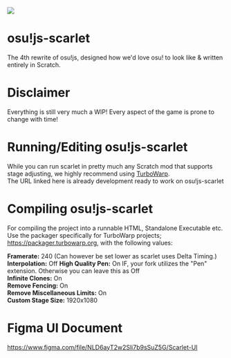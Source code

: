 <img src="https://i.imgur.com/G7Nzwh8.jpg"/>

# osu!js-scarlet
The 4th rewrite of osu!js, designed how we'd love osu! to look like & written entirely in Scratch.
<br>

# Disclaimer
Everything is still very much a WIP! Every aspect of the game is prone to change with time!

# Running/Editing osu!js-scarlet
While you can run scarlet in pretty much any Scratch mod that supports stage adjusting, we highly recommend using [TurboWarp](https://turbowarp.org/editor?size=1920x1080&clones=Infinity&offscreen&limitless&fps=240&extension=https://mikedev101.github.io/turbo_networking.js).<br>
The URL linked here is already development ready to work on osu!js-scarlet

# Compiling osu!js-scarlet
For compiling the project into a runnable HTML, Standalone Executable etc. Use the packager specifically for TurboWarp projects; https://packager.turbowarp.org, with the following values:<br>

<b>Framerate:</b> 240 (Can however be set lower as scarlet uses Delta Timing.)<br>
<b>Interpolation:</b> Off
<b>High Quality Pen:</b> On IF, your fork utilizes the "Pen" extension. Otherwise you can leave this as Off<br>
<b>Infinite Clones:</b> On<br>
<b>Remove Fencing:</b> On<br>
<b>Remove Miscellaneous Limits:</b> On<br>
<b>Custom Stage Size:</b> 1920x1080<br>

# Figma UI Document
https://www.figma.com/file/NLD6ayT2w2Sli7b9sSuZ5G/Scarlet-UI
